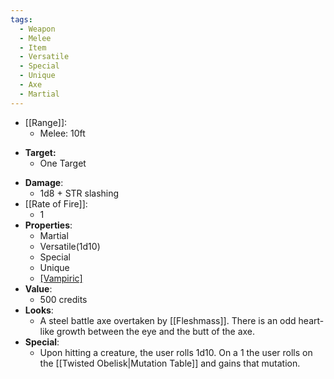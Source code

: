 ```yaml
---
tags:
  - Weapon
  - Melee
  - Item
  - Versatile
  - Special
  - Unique
  - Axe
  - Martial
---
```

* [[Range]]:
	* Melee: 10ft
- **Target:**
	- One Target
* __Damage__:
	* 1d8 + STR slashing
* [[Rate of Fire]]:
	* 1
* __Properties__:
	* Martial
	* Versatile(1d10)
	* Special
	* Unique
	* [[Vampiric]](100%)
* **Value**:
	* 500 credits
* **Looks**:
	* A steel battle axe overtaken by [[Fleshmass]]. There is an odd heart-like growth between the eye and the butt of the axe.
* **Special**:
	* Upon hitting a creature, the user rolls 1d10. On a 1 the user rolls on the [[Twisted Obelisk|Mutation Table]] and gains that mutation.